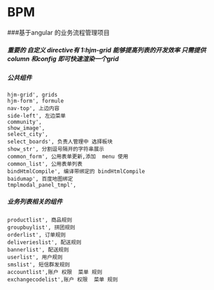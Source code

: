 # BPM
###基于angular 的业务流程管理项目
##### 重要的 自定义 directive有 1:hjm-grid 能够提高列表的开发效率 只需提供 column 和config 即可快速渲染一个grid
##### 公共组件
    hjm-grid', grids
    hjm-form', formule
    nav-top', 上边内容
    side-left', 左边菜单
    community',
    show_image',
    select_city',
    select_boards', 负责人管理中 选择板块
    show_str', 分割逗号隔开的字符串展示
    common_form', 公用表单更新,添加  menu 使用
    common_list', 公用表单列表
    bindHtmlCompile', 编译带绑定的 bindHtmlCompile
    baidumap', 百度地图绑定
    tmplmodal_panel_tmpl',
##### 业务列表相关的组件
    productlist', 商品规则
    groupbuylist', 拼团规则
    orderlist', 订单规则
    deliverieslist', 配送规则
    bannerlist', 配送规则
    userlist', 用户规则
    smslist', 短信群发规则
    accountlist',账户 权限  菜单 规则
    exchangecodelist',账户 权限  菜单 规则

